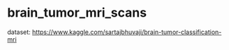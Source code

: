 # brain_tumor_mri_scans
dataset: https://www.kaggle.com/sartajbhuvaji/brain-tumor-classification-mri
